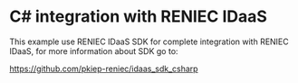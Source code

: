 # C# integration with RENIEC IDaaS
This example use RENIEC IDaaS SDK for complete integration with RENIEC IDaaS, for more information about SDK go to:

https://github.com/pkiep-reniec/idaas_sdk_csharp

